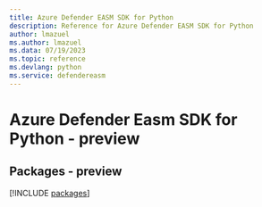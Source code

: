 ```yaml
---
title: Azure Defender EASM SDK for Python
description: Reference for Azure Defender EASM SDK for Python
author: lmazuel
ms.author: lmazuel
ms.data: 07/19/2023
ms.topic: reference
ms.devlang: python
ms.service: defendereasm
---
```

# Azure Defender Easm SDK for Python - preview
## Packages - preview
[!INCLUDE [packages](defender-easm-index.md)]